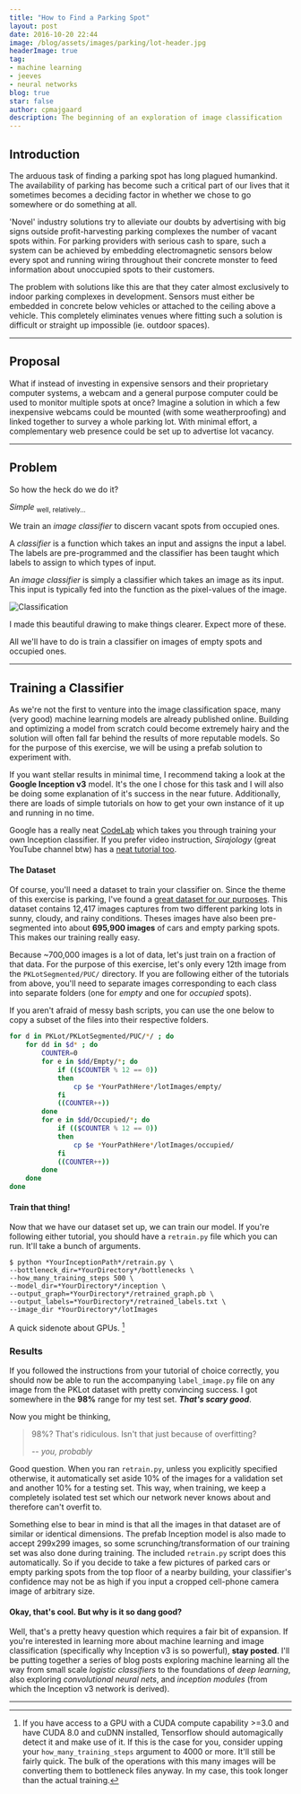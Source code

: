 ```yaml
---
title: "How to Find a Parking Spot"
layout: post
date: 2016-10-20 22:44
image: /blog/assets/images/parking/lot-header.jpg
headerImage: true
tag:
- machine learning
- jeeves
- neural networks
blog: true
star: false
author: cpmajgaard
description: The beginning of an exploration of image classification
---
```

## Introduction

The arduous task of finding a parking spot has long plagued humankind. The
availability of parking has become such a critical part of our lives that it
sometimes becomes a deciding factor in whether we chose to go somewhere or do
something at all.

'Novel' industry solutions try to alleviate our doubts by advertising with big
signs outside profit-harvesting parking complexes the number of vacant spots
within. For parking providers with serious cash to spare, such a system can be
achieved by embedding electromagnetic sensors below every spot and running
wiring throughout their concrete monster to feed information about unoccupied
spots to their customers.

The problem with solutions like this are that they cater almost exclusively to
indoor parking complexes in development. Sensors must either be embedded in
concrete below vehicles or attached to the ceiling above a vehicle. This
completely eliminates venues where fitting such a solution is difficult or
straight up impossible (ie. outdoor spaces).

---
## Proposal

What if instead of investing in expensive sensors and their proprietary computer systems,
a webcam and a general purpose computer could be used to monitor multiple spots at once?
Imagine a solution in which a few inexpensive webcams could be mounted
 (with some weatherproofing) and linked together to survey a whole parking lot.
  With minimal effort,
a complementary web presence could be set up to advertise lot vacancy.

---
## Problem

So how the heck do we do it?

*Simple* <sub>well, relatively...</sub>

We train an *image classifier* to discern vacant spots from occupied ones.

A *classifier* is a function which takes an input and assigns the input a label.
The labels are pre-programmed and the classifier has been taught which labels to
assign to which types of input.

An *image classifier* is simply a classifier which takes an image as its input.
This input is typically fed into the function as the pixel-values of the image.


![Classification](/blog/assets/images/parking/Classification.jpg)
<figcaption class="caption">I made this beautiful drawing to make things clearer. Expect more of these.</figcaption>

All we'll have to do is train a classifier on images of empty spots and occupied ones.

---
## Training a Classifier

As we're not the first to venture into the image classification space, many
(very good) machine learning models are already published online. Building and
optimizing a model from scratch could become extremely hairy and the solution
will often fall far behind the results of more reputable models. So for the
purpose of this exercise, we will be using a prefab solution to experiment with.

If you want stellar results in minimal time, I recommend taking a look at the
**Google Inception v3** model. It's the one I chose for this task and I will
also be doing some explanation of it's success in the near future. Additionally,
there are loads of simple tutorials on how to get your own instance of it up and
running in no time.

Google has a really neat
[CodeLab](https://codelabs.developers.google.com/codelabs/tensorflow-for-poets/)
which takes you through training your own Inception classifier. If you prefer
video instruction, *Sirajology* (great YouTube channel btw) has a [neat tutorial
too](https://www.youtube.com/watch?v=QfNvhPx5Px8).


#### The Dataset
Of course, you'll need a dataset to train your classifier on. Since the theme of
this exercise is parking, I've found a [great dataset for our
purposes](http://web.inf.ufpr.br/vri/news/parking-lot-database). This dataset
contains 12,417 images captures from two different parking lots in sunny,
cloudy, and rainy conditions. Theses images have also been pre-segmented into
about **695,900 images** of cars and empty parking spots. This makes our
training really easy.

Because ~700,000 images is a lot of data, let's just train on a fraction of that
data. For the purpose of this exercise, let's only every 12th image from the
`PKLotSegmented/PUC/` directory. If you are following either of the tutorials
from above, you'll need to separate images corresponding to each class into
separate folders (one for *empty* and one for *occupied* spots).

If you aren't afraid of messy bash scripts, you can use the one below to copy a
subset of the files into their respective folders.

```bash
for d in PKLot/PKLotSegmented/PUC/*/ ; do
    for dd in $d* ; do
        COUNTER=0
        for e in $dd/Empty/*; do
            if (($COUNTER % 12 == 0))
            then
                cp $e *YourPathHere*/lotImages/empty/
            fi
            ((COUNTER++))
        done
        for e in $dd/Occupied/*; do
            if (($COUNTER % 12 == 0))
            then
                cp $e *YourPathHere*/lotImages/occupied/
            fi
            ((COUNTER++))
        done
    done
done
```

#### Train that thing!

Now that we have our dataset set up, we can train our model. If you're following
either tutorial, you should have a `retrain.py` file which you can run. It'll
take a bunch of arguments.

```shell
$ python *YourInceptionPath*/retrain.py \
--bottleneck_dir=*YourDirectory*/bottlenecks \
--how_many_training_steps 500 \
--model_dir=*YourDirectory*/inception \
--output_graph=*YourDirectory*/retrained_graph.pb \
--output_labels=*YourDirectory*/retrained_labels.txt \
--image_dir *YourDirectory*/lotImages
```

A quick sidenote about GPUs. [^1]

[^1]: If you have access to a GPU with a CUDA compute capability >=3.0 and have CUDA 8.0 and cuDNN installed, Tensorflow should automagically detect it and make use of it. If this is the case for you, consider upping your `how_many_training_steps` argument to 4000 or more. It'll still be fairly quick. The bulk of the operations with this many images will be converting them to bottleneck files anyway. In my case, this took longer than the actual training.

### Results

If you followed the instructions from your tutorial of choice correctly, you
should now be able to run the accompanying `label_image.py` file on any image
from the PKLot dataset with pretty convincing success. I got somewhere in the
**98%** range for my test set. ***That's scary good***.

Now you might be thinking,
>98%? That's ridiculous. Isn't that just because of overfitting?  
>
> -- <cite>you, probably</cite>

Good question. When you ran `retrain.py`, unless you explicitly specified
otherwise, it automatically set aside 10% of the images for a validation set and
another 10% for a testing set. This way, when training, we keep a completely
isolated test set which our network never knows about and therefore can't
overfit to.

Something else to bear in mind is that all the images in that dataset are of similar or identical
dimensions. The prefab Inception model is also made to accept 299x299 images, so
some scrunching/transformation of our training set was also done during
training. The included `retrain.py` script does this automatically. So if
you decide to take a few pictures of parked cars or empty parking spots from the
top floor of a nearby building, your classifier's confidence may not be as high
if you input a cropped cell-phone camera image of arbitrary size.

#### Okay, that's cool. But why is it so dang good?

Well, that's a pretty heavy question which requires a fair bit of expansion.
If you're interested in learning more about machine learning and image classification (specifically why Inception v3 is so powerful), **stay posted**. I'll be putting together
a series of blog posts exploring machine learning all the way from small scale *logistic classifiers* to the foundations of *deep learning*, also exploring *convolutional neural nets*, and *inception modules* (from which the Inception v3 network is derived).

---
